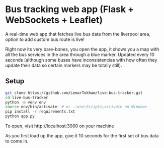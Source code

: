 # Bus tracking web app (Flask + WebSockets + Leaflet)

A real-time web app that fetches live bus data from the liverpool area, option to add custom bus route is live!

Right now its very bare-bones, you open the app, it shows you a map with all the bus services in the area through a blue marker. Updated every 10 seconds (although some buses have inconsistencies with how often they update their data so certain markers may be totally still).


## Setup
```bash
git clone https://github.com/LemarTokham/live-bus-tracker.git
cd live-bus-tracker
python -m venv env
source env/bin/activate  # or .\env\Scripts\activate on Windows
pip install -r requirements.txt
python app.py
```
To open, visit http://localhost:3000 on your machine

As you first load up the app, give it 10 seconds for the first set of bus data to come in.